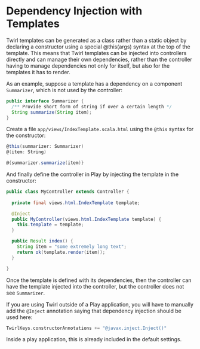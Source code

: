<!--- Copyright (C) from 2022 The Play Framework Contributors <https://github.com/playframework>, 2011-2021 Lightbend Inc. <https://www.lightbend.com> -->

# Dependency Injection with Templates

Twirl templates can be generated as a class rather than a static object by declaring a constructor using a special @this(args) syntax at the top of the template. This means that Twirl templates can be injected into controllers directly and can manage their own dependencies, rather than the controller having to manage dependencies not only for itself, but also for the templates it has to render.

As an example, suppose a template has a dependency on a component `Summarizer`, which is not used by the controller:

```java
public interface Summarizer {
  /** Provide short form of string if over a certain length */
  String summarize(String item);
}
```

Create a file `app/views/IndexTemplate.scala.html` using the `@this` syntax for the constructor:

```scala
@this(summarizer: Summarizer)
@(item: String)

@{summarizer.summarize(item)}
```

And finally define the controller in Play by injecting the template in the constructor:

```java
public class MyController extends Controller {
  
  private final views.html.IndexTemplate template;

  @Inject
  public MyController(views.html.IndexTemplate template) {
    this.template = template;
  }

  public Result index() {
    String item = "some extremely long text";
    return ok(template.render(item));
  }

}
```

Once the template is defined with its dependencies, then the controller can have the template injected into the controller, but the controller does not see `Summarizer`.

If you are using Twirl outside of a Play application, you will have to manually add the `@Inject` annotation saying that dependency injection should be used here:

```scala
TwirlKeys.constructorAnnotations += "@javax.inject.Inject()"
```

Inside a play application, this is already included in the default settings.